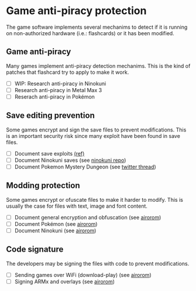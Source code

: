 # Game anti-piracy protection

The game software implements several mechanims to detect if it is running on
non-authorized hardware (i.e.: flashcards) or it has been modified.

## Game anti-piracy

Many games implement anti-piracy detection mechanims. This is the kind of
patches that flashcard try to apply to make it work.

- [ ] WIP: Research anti-piracy in Ninokuni
- [ ] Research anti-piracy in Metal Max 3
- [ ] Reserach anti-piracy in Pokémon

## Save editing prevention

Some games encrypt and sign the save files to prevent modifications. This is an
important security risk since many exploit have been found in save files.

- [ ] Document save exploits
      [(ref)](https://cturt.github.io/DS-exploit-finding.html)
- [ ] Document Ninokuni saves (see
      [ninokuni repo](https://github.com/GradienWords/Ninokuni))
- [ ] Document Pokemon Mystery Dungeon (see
      [twitter thread](https://twitter.com/pleonex/status/1015933593904992256?s=20))

## Modding protection

Some games encrypt or ofuscate files to make it harder to modify. This is
usually the case for files with text, image and font content.

- [ ] Document general encryption and obfuscation (see
      [airorom](https://github.com/pleonex/AiroRom))
- [ ] Document Pokémon (see [airorom](https://github.com/pleonex/AiroRom))
- [ ] Document Ninokuni (see [airorom](https://github.com/pleonex/AiroRom))

## Code signature

The developers may be signing the files with code to prevent modifications.

- [ ] Sending games over WiFi (download-play) (see
      [airorom](https://github.com/pleonex/AiroRom))
- [ ] Signing ARMx and overlays (see
      [airorom](https://github.com/pleonex/AiroRom))
